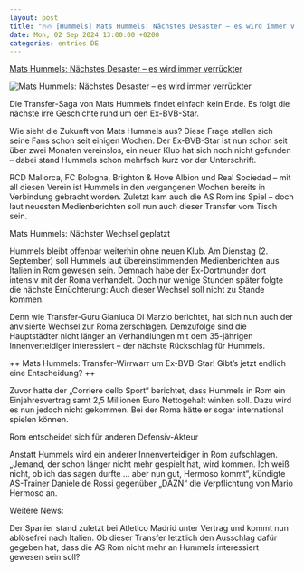 ```yaml
---
layout: post
title: "🔥🔥 [Hummels] Mats Hummels: Nächstes Desaster – es wird immer verrückter"
date: Mon, 02 Sep 2024 13:00:00 +0200
categories: entries DE
---
```

[Mats Hummels: Nächstes Desaster – es wird immer verrückter](https://www.derwesten.de/sport/fussball/bvb/mats-hummels-bvb-wechsel-rom-id301121297.html)

![Mats Hummels: Nächstes Desaster – es wird immer verrückter](https://www.derwesten.de/wp-content/uploads/sites/8/2024/09/imago1045869267h-e1725290833156.jpg)

Die Transfer-Saga von Mats Hummels findet einfach kein Ende. Es folgt die nächste irre Geschichte rund um den Ex-BVB-Star.

Wie sieht die Zukunft von Mats Hummels aus? Diese Frage stellen sich seine Fans schon seit einigen Wochen. Der Ex-BVB-Star ist nun schon seit über zwei Monaten vereinslos, ein neuer Klub hat sich noch nicht gefunden – dabei stand Hummels schon mehrfach kurz vor der Unterschrift.

RCD Mallorca, FC Bologna, Brighton & Hove Albion und Real Sociedad – mit all diesen Verein ist Hummels in den vergangenen Wochen bereits in Verbindung gebracht worden. Zuletzt kam auch die AS Rom ins Spiel – doch laut neuesten Medienberichten soll nun auch dieser Transfer vom Tisch sein.

Mats Hummels: Nächster Wechsel geplatzt

Hummels bleibt offenbar weiterhin ohne neuen Klub. Am Dienstag (2. September) soll Hummels laut übereinstimmenden Medienberichten aus Italien in Rom gewesen sein. Demnach habe der Ex-Dortmunder dort intensiv mit der Roma verhandelt. Doch nur wenige Stunden später folgte die nächste Ernüchterung: Auch dieser Wechsel soll nicht zu Stande kommen.

Denn wie Transfer-Guru Gianluca Di Marzio berichtet, hat sich nun auch der anvisierte Wechsel zur Roma zerschlagen. Demzufolge sind die Hauptstädter nicht länger an Verhandlungen mit dem 35-jährigen Innenverteidiger interessiert – der nächste Rückschlag für Hummels.

++ Mats Hummels: Transfer-Wirrwarr um Ex-BVB-Star! Gibt’s jetzt endlich eine Entscheidung? ++

Zuvor hatte der „Corriere dello Sport“ berichtet, dass Hummels in Rom ein Einjahresvertrag samt 2,5 Millionen Euro Nettogehalt winken soll. Dazu wird es nun jedoch nicht gekommen. Bei der Roma hätte er sogar international spielen können.

Rom entscheidet sich für anderen Defensiv-Akteur

Anstatt Hummels wird ein anderer Innenverteidiger in Rom aufschlagen. „Jemand, der schon länger nicht mehr gespielt hat, wird kommen. Ich weiß nicht, ob ich das sagen durfte … aber nun gut, Hermoso kommt“, kündigte AS-Trainer Daniele de Rossi gegenüber „DAZN“ die Verpflichtung von Mario Hermoso an.

Weitere News:

Der Spanier stand zuletzt bei Atletico Madrid unter Vertrag und kommt nun ablösefrei nach Italien. Ob dieser Transfer letztlich den Ausschlag dafür gegeben hat, dass die AS Rom nicht mehr an Hummels interessiert gewesen sein soll?

